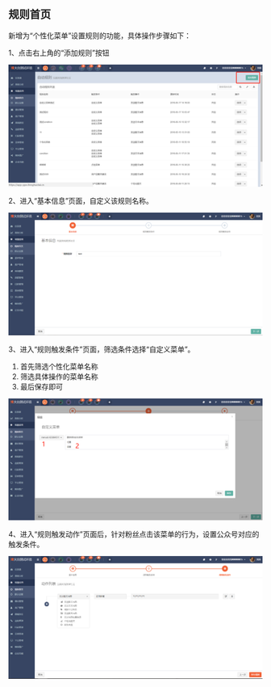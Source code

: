 ## 规则首页

新增为“个性化菜单”设置规则的功能，具体操作步骤如下：

1、点击右上角的“添加规则”按钮

![](/assets/1526548232.jpg)

2、进入“基本信息”页面，自定义该规则名称。

![](/assets/1526548611%281%29.jpg)

3、进入“规则触发条件”页面，筛选条件选择“自定义菜单”。

1. 首先筛选个性化菜单名称
2. 筛选具体操作的菜单名称
3. 最后保存即可

![](/assets/1526548917%281%29.jpg)

4、进入“规则触发动作”页面后，针对粉丝点击该菜单的行为，设置公众号对应的触发条件。

![](/assets/1526550425%281%29.jpg)

